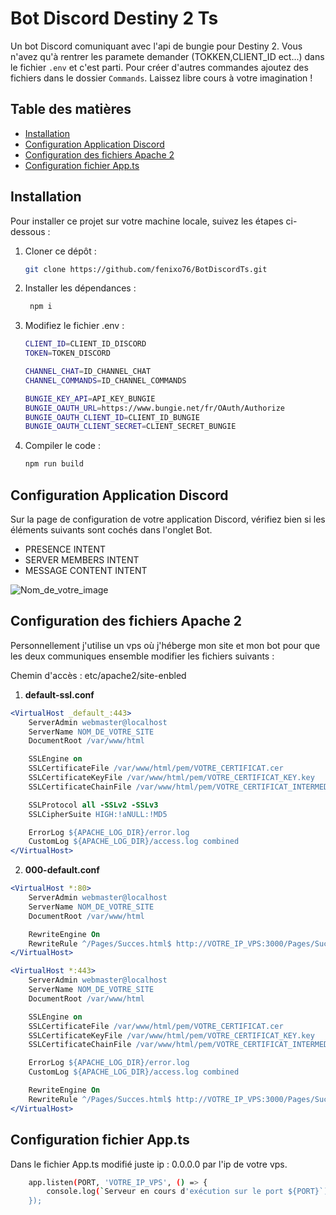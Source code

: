 # Bot Discord Destiny 2 Ts

Un bot Discord comuniquant avec l'api de bungie pour Destiny 2. Vous n'avez qu'à rentrer les paramete demander (TOKKEN,CLIENT_ID ect...) dans le fichier `.env` et c'est parti. 
Pour créer d'autres commandes ajoutez des fichiers dans le dossier `Commands`. Laissez libre cours à votre imagination !

## Table des matières

- [Installation](#installation)
- [Configuration Application Discord](#configuration-application-discord)
- [Configuration des fichiers Apache 2](#Configuration-des-fichiers-Apache-2)
- [Configuration fichier App.ts](#Configuration-fichier-App.ts)


## Installation

Pour installer ce projet sur votre machine locale, suivez les étapes ci-dessous :

1. Cloner ce dépôt :
   ```bash
   git clone https://github.com/fenixo76/BotDiscordTs.git
   
2. Installer les dépendances :
   ```bash
    npm i

3. Modifiez le fichier .env :
   ```bash
   CLIENT_ID=CLIENT_ID_DISCORD
   TOKEN=TOKEN_DISCORD

   CHANNEL_CHAT=ID_CHANNEL_CHAT
   CHANNEL_COMMANDS=ID_CHANNEL_COMMANDS

   BUNGIE_KEY_API=API_KEY_BUNGIE
   BUNGIE_OAUTH_URL=https://www.bungie.net/fr/OAuth/Authorize
   BUNGIE_OAUTH_CLIENT_ID=CLIENT_ID_BUNGIE
   BUNGIE_OAUTH_CLIENT_SECRET=CLIENT_SECRET_BUNGIE

4. Compiler le code :
   ```bash
   npm run build
   
## Configuration Application Discord

Sur la page de configuration de votre application Discord, vérifiez bien si les éléments suivants sont cochés dans l'onglet Bot.

- PRESENCE INTENT
- SERVER MEMBERS INTENT
- MESSAGE CONTENT INTENT

![Nom_de_votre_image](https://github.com/fenixo76/BotDiscordTs/blob/main/Sans%20titre-1.png)

## Configuration des fichiers Apache 2
Personnellement j'utilise un vps où j'héberge mon site et mon bot pour que les deux communiques ensemble modifier les fichiers suivants :

Chemin d'accès : etc/apache2/site-enbled

1. **default-ssl.conf**
```apache
<VirtualHost _default_:443>
    ServerAdmin webmaster@localhost
    ServerName NOM_DE_VOTRE_SITE
    DocumentRoot /var/www/html

    SSLEngine on
    SSLCertificateFile /var/www/html/pem/VOTRE_CERTIFICAT.cer
    SSLCertificateKeyFile /var/www/html/pem/VOTRE_CERTIFICAT_KEY.key
    SSLCertificateChainFile /var/www/html/pem/VOTRE_CERTIFICAT_INTERMEDIAIRE.cer

    SSLProtocol all -SSLv2 -SSLv3
    SSLCipherSuite HIGH:!aNULL:!MD5

    ErrorLog ${APACHE_LOG_DIR}/error.log
    CustomLog ${APACHE_LOG_DIR}/access.log combined
</VirtualHost>
```
2. **000-default.conf**
```apache
<VirtualHost *:80>
    ServerAdmin webmaster@localhost
    ServerName NOM_DE_VOTRE_SITE
    DocumentRoot /var/www/html

    RewriteEngine On
    RewriteRule ^/Pages/Succes.html$ http://VOTRE_IP_VPS:3000/Pages/Succes.html [P,L]
</VirtualHost>

<VirtualHost *:443>
    ServerAdmin webmaster@localhost
    ServerName NOM_DE_VOTRE_SITE
    DocumentRoot /var/www/html

    SSLEngine on
    SSLCertificateFile /var/www/html/pem/VOTRE_CERTIFICAT.cer
    SSLCertificateKeyFile /var/www/html/pem/VOTRE_CERTIFICAT_KEY.key
    SSLCertificateChainFile /var/www/html/pem/VOTRE_CERTIFICAT_INTERMEDIAIRE.cer

    ErrorLog ${APACHE_LOG_DIR}/error.log
    CustomLog ${APACHE_LOG_DIR}/access.log combined

    RewriteEngine On
    RewriteRule ^/Pages/Succes.html$ http://VOTRE_IP_VPS:3000/Pages/Succes.html [P,L]
</VirtualHost>
```
## Configuration fichier App.ts
Dans le fichier App.ts modifié juste ip : 0.0.0.0 par l'ip de votre vps.
```bash
    app.listen(PORT, 'VOTRE_IP_VPS', () => {
        console.log(`Serveur en cours d'exécution sur le port ${PORT}`);
    });
